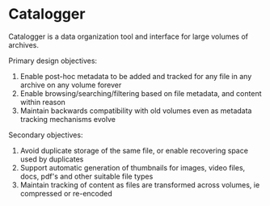 # Catalogger
Catalogger is a data organization tool and interface for large volumes of archives.

Primary design objectives:
1. Enable post-hoc metadata to be added and tracked for any file in any archive on any volume forever
1. Enable browsing/searching/filtering based on file metadata, and content within reason
1. Maintain backwards compatibility with old volumes even as metadata tracking mechanisms evolve

Secondary objectives:
1. Avoid duplicate storage of the same file, or enable recovering space used by duplicates
1. Support automatic generation of thumbnails for images, video files, docs, pdf's and other suitable file types
1. Maintain tracking of content as files are transformed across volumes, ie compressed or re-encoded
